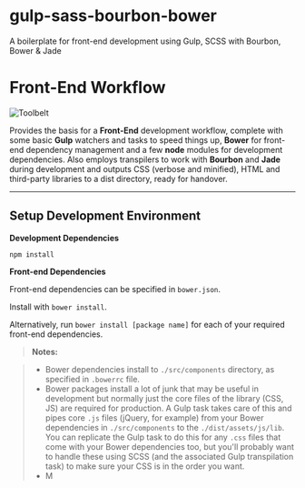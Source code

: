# gulp-sass-bourbon-bower
A boilerplate for front-end development using Gulp, SCSS with Bourbon, Bower &amp; Jade

Front-End Workflow
===================
![Toolbelt](https://github.com/Kzai/gulp-sass-bourbon-bower-jade/blob/master/toolbelt.jpg)


Provides the basis for a **Front-End** development workflow, complete with some basic **Gulp** watchers and tasks to speed things up, **Bower** for front-end dependency management and a few **node** modules for development dependencies. Also employs transpilers to work with **Bourbon** and **Jade** during development and outputs CSS (verbose and minified), HTML and third-party libraries to a dist directory, ready for handover.

----------


<i class="icon-cog"></i> Setup Development Environment
-------------
**Development Dependencies**

`npm install`

**Front-end Dependencies**

Front-end dependencies can be specified in `bower.json`.

Install with `bower install`.

Alternatively, run `bower install [package name]` for each of your required front-end dependencies.

> **Notes:**

> - Bower dependencies install to `./src/components` directory, as specified in `.bowerrc` file.
> - Bower packages install a lot of junk that may be useful in development but normally just the core files of the library (CSS, JS) are required for production. A Gulp task takes care of this and pipes core `.js` files (jQuery, for example) from your Bower dependencies in `./src/components` to the `./dist/assets/js/lib`. You can replicate the Gulp task to do this for any `.css` files that come with your Bower dependencies too, but you'll probably want to handle these using SCSS (and the associated Gulp transpilation task) to make sure your CSS is in the order you want.
> - M
